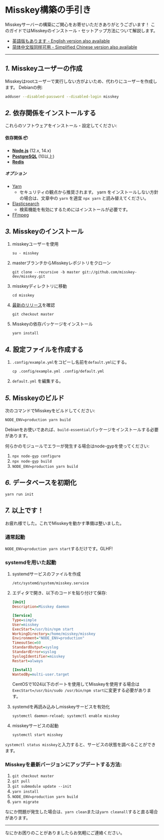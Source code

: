 Misskey構築の手引き
================================================================

Misskeyサーバーの構築にご関心をお寄せいただきありがとうございます！
このガイドではMisskeyのインストール・セットアップ方法について解説します。

- [英語版もあります - English version also available](./setup.en.md)
- [简体中文版同样可用 - Simplified Chinese version also available](./setup.zh.md)

----------------------------------------------------------------

*1.* Misskeyユーザーの作成
----------------------------------------------------------------
Misskeyはrootユーザーで実行しない方がよいため、代わりにユーザーを作成します。
Debianの例:

``` sh
adduser --disabled-password --disabled-login misskey
```

*2.* 依存関係をインストールする
----------------------------------------------------------------
これらのソフトウェアをインストール・設定してください:

#### 依存関係 :package:
* **[Node.js](https://nodejs.org/en/)** (12.x, 14.x)
* **[PostgreSQL](https://www.postgresql.org/)** (10以上)
* **[Redis](https://redis.io/)**

##### オプション
* [Yarn](https://yarnpkg.com/)
	* セキュリティの観点から推奨されます。 yarn をインストールしない方針の場合は、文章中の `yarn` を適宜 `npx yarn` と読み替えてください。
* [Elasticsearch](https://www.elastic.co/)
	* 検索機能を有効にするためにはインストールが必要です。
* [FFmpeg](https://www.ffmpeg.org/)

*3.* Misskeyのインストール
----------------------------------------------------------------
1. misskeyユーザーを使用

	`su - misskey`

2. masterブランチからMisskeyレポジトリをクローン

	`git clone --recursive -b master git://github.com/misskey-dev/misskey.git`

3. misskeyディレクトリに移動

	`cd misskey`

4. [最新のリリース](https://github.com/misskey-dev/misskey/releases/latest)を確認

	`git checkout master`

5. Misskeyの依存パッケージをインストール

	`yarn install`

*4.* 設定ファイルを作成する
----------------------------------------------------------------
1. `.config/example.yml`をコピーし名前を`default.yml`にする。

	`cp .config/example.yml .config/default.yml`

2. `default.yml` を編集する。

*5.* Misskeyのビルド
----------------------------------------------------------------

次のコマンドでMisskeyをビルドしてください:

`NODE_ENV=production yarn build`

Debianをお使いであれば、`build-essential`パッケージをインストールする必要があります。

何らかのモジュールでエラーが発生する場合はnode-gypを使ってください:
1. `npx node-gyp configure`
2. `npx node-gyp build`
3. `NODE_ENV=production yarn build`

*6.* データベースを初期化
----------------------------------------------------------------
``` shell
yarn run init
```

*7.* 以上です！
----------------------------------------------------------------
お疲れ様でした。これでMisskeyを動かす準備は整いました。

### 通常起動
`NODE_ENV=production yarn start`するだけです。GLHF!

### systemdを用いた起動
1. systemdサービスのファイルを作成

	`/etc/systemd/system/misskey.service`

2. エディタで開き、以下のコードを貼り付けて保存:

	``` ini
	[Unit]
	Description=Misskey daemon

	[Service]
	Type=simple
	User=misskey
	ExecStart=/usr/bin/npm start
	WorkingDirectory=/home/misskey/misskey
	Environment="NODE_ENV=production"
	TimeoutSec=60
	StandardOutput=syslog
	StandardError=syslog
	SyslogIdentifier=misskey
	Restart=always

	[Install]
	WantedBy=multi-user.target
	```

	CentOSで1024以下のポートを使用してMisskeyを使用する場合は`ExecStart=/usr/bin/sudo /usr/bin/npm start`に変更する必要があります。

3. systemdを再読み込みしmisskeyサービスを有効化

	`systemctl daemon-reload; systemctl enable misskey`

4. misskeyサービスの起動

	`systemctl start misskey`

`systemctl status misskey`と入力すると、サービスの状態を調べることができます。

### Misskeyを最新バージョンにアップデートする方法:
1. `git checkout master`
2. `git pull`
3. `git submodule update --init`
4. `yarn install`
5. `NODE_ENV=production yarn build`
6. `yarn migrate`

なにか問題が発生した場合は、`yarn clean`または`yarn cleanall`すると直る場合があります。

----------------------------------------------------------------

なにかお困りのことがありましたらお気軽にご連絡ください。
